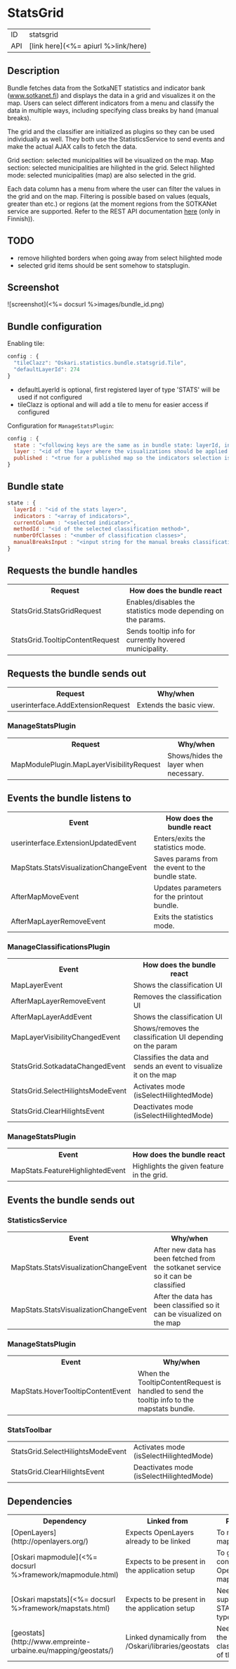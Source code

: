 # StatsGrid

<table>
  <tr>
    <td>ID</td><td>statsgrid</td>
  </tr>
  <tr>
    <td>API</td><td>[link here](<%= apiurl %>link/here)</td>
  </tr>
</table>

## Description

Bundle fetches data from the SotkaNET statistics and indicator bank (www.sotkanet.fi) and displays the data in a grid and visualizes it on the map. Users can select different indicators from a menu and classify the data in multiple ways, including specifying class breaks by hand (manual breaks).

The grid and the classifier are initialized as plugins so they can be used individually as well. They both use the StatisticsService to send events and make the actual AJAX calls to fetch the data.

Grid section: selected municipalities will be visualized on the map.
Map section: selected municipalities are hilighted in the grid.
Select hilighted mode: selected municipalities (map) are also selected in the grid.

Each data column has a menu from where the user can filter the values in the grid and on the map. Filtering is possible based on values (equals, greater than etc.) or regions (at the moment regions from the SOTKANet service are supported. Refer to the REST API documentation [here](http://uusi.sotkanet.fi/portal/pls/portal/!PORTAL.wwpob_page.show?_docname=26001.HTML) (only in Finnish)).

## TODO

* remove hilighted borders when going away from select hilighted mode
* selected grid items should be sent somehow to statsplugin.

## Screenshot

![screenshot](<%= docsurl %>images/bundle_id.png)

## Bundle configuration

Enabling tile:
```javascript
config : {
  "tileClazz": "Oskari.statistics.bundle.statsgrid.Tile",
  "defaultLayerId": 274
}
```

* defaultLayerId is optional, first registered layer of type 'STATS' will be used if not configured
* tileClazz is optional and will add a tile to menu for easier access if configured

Configuration for `ManageStatsPlugin`:
```javascript
config : {
  state : "<following keys are the same as in bundle state: layerId, indicators, currentColumn (optional, defaults to an empty object)>",
  layer : "<id of the layer where the visualizations should be applied to (optional, defaults to null)>",
  published : "<true for a published map so the indicators selection is not included (optional, defaults to false)>"
}
```

## Bundle state

```javascript
state : {
  layerId : "<id of the stats layer>",
  indicators : "<array of indicators>",
  currentColumn : "<selected indicator>",
  methodId : "<id of the selected classification method>",
  numberOfClasses : "<number of classification classes>",
  manualBreaksInput : "<input string for the manual breaks classification method>"
}
```

## Requests the bundle handles

<table>
  <tr>
    <th>Request</th><th>How does the bundle react</th>
  </tr>
  <tr>
    <td>StatsGrid.StatsGridRequest</td>
    <td>Enables/disables the statistics mode depending on the params.</td>
  </tr>
  <tr>
    <td>StatsGrid.TooltipContentRequest</td>
    <td>Sends tooltip info for currently hovered municipality.</td>
  </tr>
</table>

## Requests the bundle sends out

<table>
  <tr>
    <th>Request</th><th>Why/when</th>
  </tr>
  <tr>
    <td>userinterface.AddExtensionRequest</td><td>Extends the basic view.</td>
  </tr>
</table>

### ManageStatsPlugin

<table>
  <tr>
    <th>Request</th><th>Why/when</th>
  </tr>
  <tr>
    <td>MapModulePlugin.MapLayerVisibilityRequest</td><td>Shows/hides the layer when necessary.</td>
  </tr>
</table>

## Events the bundle listens to

<table>
  <tr>
    <th>Event</th><th>How does the bundle react</th>
  </tr>
  <tr>
    <td>userinterface.ExtensionUpdatedEvent</td>
    <td>Enters/exits the statistics mode.</td>
  </tr>
  <tr>
    <td>MapStats.StatsVisualizationChangeEvent</td>
    <td>Saves params from the event to the bundle state.</td>
  </tr>
  <tr>
    <td>AfterMapMoveEvent</td>
    <td>Updates parameters for the printout bundle.</td>
  </tr>
  <tr>
    <td>AfterMapLayerRemoveEvent</td>
    <td>Exits the statistics mode.</td>
  </tr>
</table>

### ManageClassificationsPlugin

<table>
  <tr>
    <th>Event</th><th>How does the bundle react</th>
  </tr>
  <tr>
    <td>MapLayerEvent</td>
    <td>Shows the classification UI</td>
  </tr>
  <tr>
    <td>AfterMapLayerRemoveEvent</td>
    <td>Removes the classification UI</td>
  </tr>
  <tr>
    <td>AfterMapLayerAddEvent</td>
    <td>Shows the classification UI</td>
  </tr>
  <tr>
    <td>MapLayerVisibilityChangedEvent</td>
    <td>Shows/removes the classification UI depending on the param</td>
  </tr>
  <tr>
    <td>StatsGrid.SotkadataChangedEvent</td>
    <td>Classifies the data and sends an event to visualize it on the map</td>
  </tr>
  <tr>
    <td>StatsGrid.SelectHilightsModeEvent</td>
    <td>Activates mode (isSelectHilightedMode)</td>
  </tr>
  <tr>
    <td>StatsGrid.ClearHilightsEvent</td>
    <td>Deactivates mode (isSelectHilightedMode)</td>
  </tr>
</table>

### ManageStatsPlugin

<table>
  <tr>
    <th>Event</th><th>How does the bundle react</th>
  </tr>
  <tr>
    <td>MapStats.FeatureHighlightedEvent</td>
    <td>Highlights the given feature in the grid.</td>
  </tr>
</table>

## Events the bundle sends out

### StatisticsService

<table>
  <tr>
    <th>Event</th><th>Why/when</th>
  </tr>
  <tr>
    <td>MapStats.StatsVisualizationChangeEvent</td>
    <td>After new data has been fetched from the sotkanet service so it can be classified</td>
  </tr>
  <tr>
    <td>MapStats.StatsVisualizationChangeEvent</td>
    <td>After the data has been classified so it can be visualized on the map</td>
  </tr>
</table>

### ManageStatsPlugin

<table>
  <tr>
    <th>Event</th><th>Why/when</th>
  </tr>
  <tr>
    <td>MapStats.HoverTooltipContentEvent</td>
    <td>When the TooltipContentRequest is handled to send the tooltip info to the mapstats bundle.</td>
  </tr>
</table>

### StatsToolbar

<table>
  <tr>
    <td>StatsGrid.SelectHilightsModeEvent</td>
    <td>Activates mode (isSelectHilightedMode)</td>
  </tr>
  <tr>
    <td>StatsGrid.ClearHilightsEvent</td>
    <td>Deactivates mode (isSelectHilightedMode)</td>
  </tr>
</table>


## Dependencies

<table>
  <tr>
    <th>Dependency</th><th>Linked from</th><th>Purpose</th>
  </tr>
  <tr>
    <td> [OpenLayers](http://openlayers.org/) </td>
    <td> Expects OpenLayers already to be linked </td>
    <td> To modify map</td>
  </tr>
  <tr>
    <td> [Oskari mapmodule](<%= docsurl %>framework/mapmodule.html)</td>
    <td> Expects to be present in the application setup </td>
    <td> To gain control to OpenLayers map</td>
  </tr>
  <tr>
    <td> [Oskari mapstats](<%= docsurl %>framework/mapstats.html)</td>
    <td> Expects to be present in the application setup</td>
    <td> Needed to support the STATS layer type.</td>
  </tr>
  <tr>
    <td> [geostats](http://www.empreinte-urbaine.eu/mapping/geostats/)</td>
    <td> Linked dynamically from /Oskari/libraries/geostats</td>
    <td> Needed for the classifications of the data</td>
  </tr>
</table>
